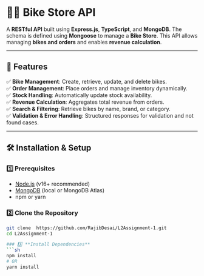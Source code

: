 # 🚴‍♂️ **Bike Store API**  

A **RESTful API** built using **Express.js**, **TypeScript**, and **MongoDB**. The schema is defined using **Mongoose** to manage a **Bike Store**. This API allows managing **bikes and orders** and enables **revenue calculation**.

---

## 📌 **Features**  

✅ **Bike Management**: Create, retrieve, update, and delete bikes.  
✅ **Order Management**: Place orders and manage inventory dynamically.  
✅ **Stock Handling**: Automatically update stock availability.  
✅ **Revenue Calculation**: Aggregates total revenue from orders.  
✅ **Search & Filtering**: Retrieve bikes by name, brand, or category.  
✅ **Validation & Error Handling**: Structured responses for validation and not found cases.  

---

## 🛠️ **Installation & Setup**  

### 1️⃣ **Prerequisites**  
- [Node.js](https://nodejs.org/) (v16+ recommended)  
- [MongoDB](https://www.mongodb.com/) (local or MongoDB Atlas)  
- npm or yarn  

### 2️⃣ **Clone the Repository**  
```sh
git clone  https://github.com/RajibDesai/L2Assignment-1.git
cd L2Assignment-1

### 3️⃣ **Install Dependencies**
```sh
npm install
# OR
yarn install

